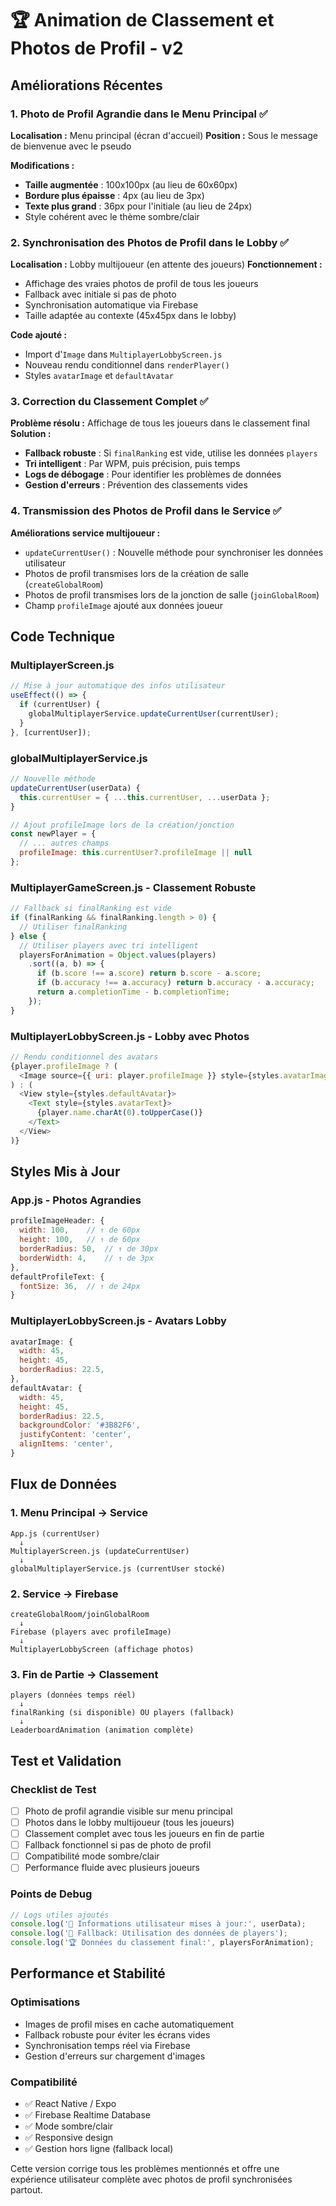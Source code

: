 # 🏆 Animation de Classement et Photos de Profil - v2

## Améliorations Récentes

### 1. Photo de Profil Agrandie dans le Menu Principal ✅

**Localisation :** Menu principal (écran d'accueil)
**Position :** Sous le message de bienvenue avec le pseudo

**Modifications :**
- **Taille augmentée** : 100x100px (au lieu de 60x60px)
- **Bordure plus épaisse** : 4px (au lieu de 3px)
- **Texte plus grand** : 36px pour l'initiale (au lieu de 24px)
- Style cohérent avec le thème sombre/clair

### 2. Synchronisation des Photos de Profil dans le Lobby ✅

**Localisation :** Lobby multijoueur (en attente des joueurs)
**Fonctionnement :**
- Affichage des vraies photos de profil de tous les joueurs
- Fallback avec initiale si pas de photo
- Synchronisation automatique via Firebase
- Taille adaptée au contexte (45x45px dans le lobby)

**Code ajouté :**
- Import d'`Image` dans `MultiplayerLobbyScreen.js`
- Nouveau rendu conditionnel dans `renderPlayer()`
- Styles `avatarImage` et `defaultAvatar`

### 3. Correction du Classement Complet ✅

**Problème résolu :** Affichage de tous les joueurs dans le classement final
**Solution :**
- **Fallback robuste** : Si `finalRanking` est vide, utilise les données `players`
- **Tri intelligent** : Par WPM, puis précision, puis temps
- **Logs de débogage** : Pour identifier les problèmes de données
- **Gestion d'erreurs** : Prévention des classements vides

### 4. Transmission des Photos de Profil dans le Service ✅

**Améliorations service multijoueur :**
- `updateCurrentUser()` : Nouvelle méthode pour synchroniser les données utilisateur
- Photos de profil transmises lors de la création de salle (`createGlobalRoom`)
- Photos de profil transmises lors de la jonction de salle (`joinGlobalRoom`)
- Champ `profileImage` ajouté aux données joueur

## Code Technique

### MultiplayerScreen.js
```javascript
// Mise à jour automatique des infos utilisateur
useEffect(() => {
  if (currentUser) {
    globalMultiplayerService.updateCurrentUser(currentUser);
  }
}, [currentUser]);
```

### globalMultiplayerService.js
```javascript
// Nouvelle méthode
updateCurrentUser(userData) {
  this.currentUser = { ...this.currentUser, ...userData };
}

// Ajout profileImage lors de la création/jonction
const newPlayer = {
  // ... autres champs
  profileImage: this.currentUser?.profileImage || null
};
```

### MultiplayerGameScreen.js - Classement Robuste
```javascript
// Fallback si finalRanking est vide
if (finalRanking && finalRanking.length > 0) {
  // Utiliser finalRanking
} else {
  // Utiliser players avec tri intelligent
  playersForAnimation = Object.values(players)
    .sort((a, b) => {
      if (b.score !== a.score) return b.score - a.score;
      if (b.accuracy !== a.accuracy) return b.accuracy - a.accuracy;
      return a.completionTime - b.completionTime;
    });
}
```

### MultiplayerLobbyScreen.js - Lobby avec Photos
```javascript
// Rendu conditionnel des avatars
{player.profileImage ? (
  <Image source={{ uri: player.profileImage }} style={styles.avatarImage} />
) : (
  <View style={styles.defaultAvatar}>
    <Text style={styles.avatarText}>
      {player.name.charAt(0).toUpperCase()}
    </Text>
  </View>
)}
```

## Styles Mis à Jour

### App.js - Photos Agrandies
```javascript
profileImageHeader: {
  width: 100,    // ↑ de 60px
  height: 100,   // ↑ de 60px  
  borderRadius: 50,  // ↑ de 30px
  borderWidth: 4,    // ↑ de 3px
},
defaultProfileText: {
  fontSize: 36,  // ↑ de 24px
}
```

### MultiplayerLobbyScreen.js - Avatars Lobby
```javascript
avatarImage: {
  width: 45,
  height: 45,
  borderRadius: 22.5,
},
defaultAvatar: {
  width: 45,
  height: 45,
  borderRadius: 22.5,
  backgroundColor: '#3B82F6',
  justifyContent: 'center',
  alignItems: 'center',
}
```

## Flux de Données

### 1. Menu Principal → Service
```
App.js (currentUser) 
  ↓
MultiplayerScreen.js (updateCurrentUser)
  ↓  
globalMultiplayerService.js (currentUser stocké)
```

### 2. Service → Firebase
```
createGlobalRoom/joinGlobalRoom
  ↓
Firebase (players avec profileImage)
  ↓
MultiplayerLobbyScreen (affichage photos)
```

### 3. Fin de Partie → Classement
```
players (données temps réel)
  ↓
finalRanking (si disponible) OU players (fallback)
  ↓
LeaderboardAnimation (animation complète)
```

## Test et Validation

### Checklist de Test
- [ ] Photo de profil agrandie visible sur menu principal
- [ ] Photos dans le lobby multijoueur (tous les joueurs)
- [ ] Classement complet avec tous les joueurs en fin de partie
- [ ] Fallback fonctionnel si pas de photo de profil
- [ ] Compatibilité mode sombre/clair
- [ ] Performance fluide avec plusieurs joueurs

### Points de Debug
```javascript
// Logs utiles ajoutés
console.log('👤 Informations utilisateur mises à jour:', userData);
console.log('🔄 Fallback: Utilisation des données de players');
console.log('🏆 Données du classement final:', playersForAnimation);
```

## Performance et Stabilité

### Optimisations
- Images de profil mises en cache automatiquement
- Fallback robuste pour éviter les écrans vides
- Synchronisation temps réel via Firebase
- Gestion d'erreurs sur chargement d'images

### Compatibilité
- ✅ React Native / Expo
- ✅ Firebase Realtime Database
- ✅ Mode sombre/clair
- ✅ Responsive design
- ✅ Gestion hors ligne (fallback local)

Cette version corrige tous les problèmes mentionnés et offre une expérience utilisateur complète avec photos de profil synchronisées partout.
